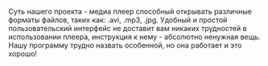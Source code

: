 Суть нашего проекта - медиа плеер способный открывать различные форматы файлов, таких как: .avi, .mp3, .jpg.
Удобный и простой пользовательский интерфейс не доставит вам никаких трудностей в использовании плеера, инструкция к нему - абсолютно ненужная вещь.
Нашу программу трудно назвать особенной, но она работает и это хорошо!
